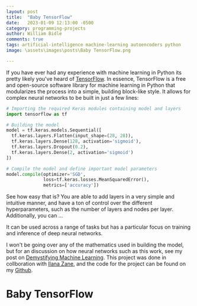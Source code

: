 ```yaml
---
layout: post
title:  "Baby TensorFlow"
date:   2023-01-09 12:13:00 -0500
category: programming-projects
author: William Bidle
comments: true
tags: artificial-intelligence machine-learning autoencoders python
image: \assets\images\posts\Baby TensorFlow.png

---
```


If you have ever had any experience with machine learning in Python its pretty likely you've heard of <a href="https://www.tensorflow.org/" target = "_blank">TensorFlow</a>. In essence, TensorFlow is a free and open-source software library for machine learning in Python that modularizes the process into a simple, building block-like style. It allows for complex neural networks to be built in just a few lines:

```python
# Importing the required Keras modules containing model and layers
import tensorflow as tf

# Building the model
model = tf.keras.models.Sequential([
  tf.keras.layers.Flatten(input_shape=(28, 28)),
  tf.keras.layers.Dense(128, activation='sigmoid'),
  tf.keras.layers.Dropout(0.2),
  tf.keras.layers.Dense(2, activation='sigmoid')
])

# Compile the model and define important model parameters
model.compile(optimizer='SGD',
              loss=tf.keras.losses.MeanSquaredError(),
              metrics=['accuracy'])

```

See how easy that is? You are able to add layers in a very simple and intuitive manner, and have a ton of control over the different hyperparameters, such as the number of layers and nodes per layer. Additionally, you can ...

 It can be used across a range of tasks but has a particular focus on training and inference of deep neural networks.

I won't be going over any of the mathematics used in building the model, but for an discussion on how neural networks such as this work, see my post on <a href="/programming-projects/2023/01/12/Demystifying-Machine-Learning.html" title="Demystifying Machine Learning" target = "_blank">Demystifying Machine Learning</a>. This project was done in collboration with <a href="https://ilanazane.github.io/" target = "_blank">Ilana Zane</a>, and the code for the project can be found on my <a href="https://github.com/WilliamBidle/Baby-TensorFlow" target = "_blank">Github</a>.

# Baby TensorFlow

<script
  src="https://cdn.mathjax.org/mathjax/latest/MathJax.js?config=TeX-AMS-MML_HTMLorMML"
  type="text/javascript">
</script>
